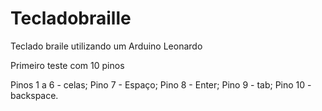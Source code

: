 # Tecladobraille
Teclado braile utilizando um Arduino Leonardo

Primeiro teste com 10 pinos

Pinos 1 a 6 - celas;
Pino 7 - Espaço;
Pino 8 - Enter;
Pino 9 - tab;
Pino 10 - backspace.
